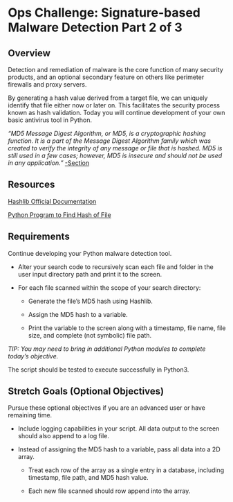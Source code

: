# Ops Challenge: Signature-based Malware Detection Part 2 of 3

## Overview

Detection and remediation of malware is the core function of many security products, and an optional secondary feature on others like perimeter firewalls and proxy servers.

By generating a hash value derived from a target file, we can uniquely identify that file either now or later on. This facilitates the security process known as hash validation. Today you will continue development of your own basic antivirus tool in Python.

*“MD5 Message Digest Algorithm, or MD5, is a cryptographic hashing function. It is a part of the Message Digest Algorithm family which was created to verify the integrity of any message or file that is hashed. MD5 is still used in a few cases; however, MD5 is insecure and should not be used in any application.”* [-Section](https://www.section.io/engineering-education/what-is-md5/)

## Resources

[Hashlib Official Documentation](https://docs.python.org/3/library/hashlib.html)

[Python Program to Find Hash of File](https://www.programiz.com/python-programming/examples/hash-file)

## Requirements

Continue developing your Python malware detection tool.

* Alter your search code to recursively scan each file and folder in the user input directory path and print it to the screen.

* For each file scanned within the scope of your search directory:

  * Generate the file’s MD5 hash using Hashlib.

  * Assign the MD5 hash to a variable.

  * Print the variable to the screen along with a timestamp, file name, file size, and complete (not symbolic) file path.

*TIP: You may need to bring in additional Python modules to complete today’s objective.*

The script should be tested to execute successfully in Python3.

## Stretch Goals (Optional Objectives)

Pursue these optional objectives if you are an advanced user or have remaining time.

* Include logging capabilities in your script. All data output to the screen should also append to a log file.

* Instead of assigning the MD5 hash to a variable, pass all data into a 2D array.

  * Treat each row of the array as a single entry in a database, including timestamp, file path, and MD5 hash value.

  * Each new file scanned should row append into the array.
